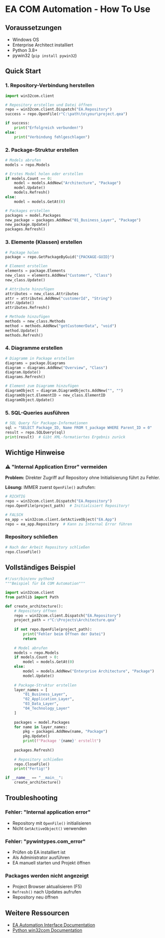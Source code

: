 # EA COM Automation - How To Use

## Voraussetzungen

- Windows OS
- Enterprise Architect installiert
- Python 3.8+
- pywin32 (`pip install pywin32`)

## Quick Start

### 1. Repository-Verbindung herstellen

```python
import win32com.client

# Repository erstellen und Datei öffnen
repo = win32com.client.Dispatch("EA.Repository")
success = repo.OpenFile(r"C:\path\to\your\project.qea")

if success:
    print("Erfolgreich verbunden!")
else:
    print("Verbindung fehlgeschlagen")
```

### 2. Package-Struktur erstellen

```python
# Models abrufen
models = repo.Models

# Erstes Model holen oder erstellen
if models.Count == 0:
    model = models.AddNew("Architecture", "Package")
    model.Update()
    models.Refresh()
else:
    model = models.GetAt(0)

# Packages erstellen
packages = model.Packages
new_package = packages.AddNew("01_Business_Layer", "Package")
new_package.Update()
packages.Refresh()
```

### 3. Elemente (Klassen) erstellen

```python
# Package holen
package = repo.GetPackageByGuid("{PACKAGE-GUID}")

# Element erstellen
elements = package.Elements
new_class = elements.AddNew("Customer", "Class")
new_class.Update()

# Attribute hinzufügen
attributes = new_class.Attributes
attr = attributes.AddNew("customerId", "String")
attr.Update()
attributes.Refresh()

# Methode hinzufügen
methods = new_class.Methods
method = methods.AddNew("getCustomerData", "void")
method.Update()
methods.Refresh()
```

### 4. Diagramme erstellen

```python
# Diagramm in Package erstellen
diagrams = package.Diagrams
diagram = diagrams.AddNew("Overview", "Class")
diagram.Update()
diagrams.Refresh()

# Element zum Diagramm hinzufügen
diagramObject = diagram.DiagramObjects.AddNew("", "")
diagramObject.ElementID = new_class.ElementID
diagramObject.Update()
```

### 5. SQL-Queries ausführen

```python
# SQL Query für Package-Informationen
sql = "SELECT Package_ID, Name FROM t_package WHERE Parent_ID = 0"
result = repo.SQLQuery(sql)
print(result)  # Gibt XML-formatiertes Ergebnis zurück
```

## Wichtige Hinweise

### ⚠️ "Internal Application Error" vermeiden

**Problem:** Direkter Zugriff auf Repository ohne Initialisierung führt zu Fehler.

**Lösung:** IMMER zuerst `OpenFile()` aufrufen:

```python
# RICHTIG
repo = win32com.client.Dispatch("EA.Repository")
repo.OpenFile(project_path)  # Initialisiert Repository!

# FALSCH
ea_app = win32com.client.GetActiveObject("EA.App")
repo = ea_app.Repository  # Kann zu Internal Error führen
```

### Repository schließen

```python
# Nach der Arbeit Repository schließen
repo.CloseFile()
```

## Vollständiges Beispiel

```python
#!/usr/bin/env python3
"""Beispiel für EA COM Automation"""

import win32com.client
from pathlib import Path

def create_architecture():
    # Repository öffnen
    repo = win32com.client.Dispatch("EA.Repository")
    project_path = r"C:\Projects\Architecture.qea"
    
    if not repo.OpenFile(project_path):
        print("Fehler beim Öffnen der Datei")
        return
    
    # Model abrufen
    models = repo.Models
    if models.Count > 0:
        model = models.GetAt(0)
    else:
        model = models.AddNew("Enterprise Architecture", "Package")
        model.Update()
    
    # Package-Struktur erstellen
    layer_names = [
        "01_Business_Layer",
        "02_Application_Layer",
        "03_Data_Layer",
        "04_Technology_Layer"
    ]
    
    packages = model.Packages
    for name in layer_names:
        pkg = packages.AddNew(name, "Package")
        pkg.Update()
        print(f"Package '{name}' erstellt")
    
    packages.Refresh()
    
    # Repository schließen
    repo.CloseFile()
    print("Fertig!")

if __name__ == "__main__":
    create_architecture()
```

## Troubleshooting

### Fehler: "Internal application error"
- Repository mit `OpenFile()` initialisieren
- Nicht `GetActiveObject()` verwenden

### Fehler: "pywintypes.com_error"
- Prüfen ob EA installiert ist
- Als Administrator ausführen
- EA manuell starten und Projekt öffnen

### Packages werden nicht angezeigt
- Project Browser aktualisieren (F5)
- `Refresh()` nach Updates aufrufen
- Repository neu öffnen

## Weitere Ressourcen

- [EA Automation Interface Documentation](https://sparxsystems.com/enterprise_architect_user_guide/16.1/automation_and_scripting/automation_interface.html)
- [Python win32com Documentation](https://github.com/mhammond/pywin32)